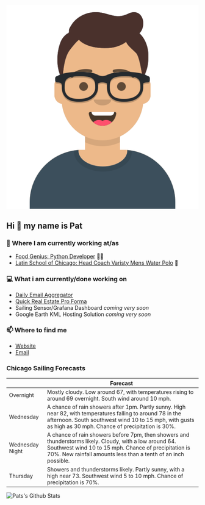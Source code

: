 [![Social banner for p-j-falconer](https://raw.githubusercontent.com/P-J-FALCONER/P-J-FALCONER/master/assets/avataaars.svg)](https://patfalconer.com/)
## Hi :wave: my name is Pat

### 💼 Where I am currently working at/as
- [Food Genius: Python Developer](https://getfoodgenius.com/) 🍔🐍
- [Latin School of Chicago: Head Coach Varisty Mens Water Polo](https://www.latinschool.org/) 🤽


### 💻 What i am currently/done working on
 - [Daily Email Aggregator](https://github.com/P-J-FALCONER/dott_daily_mail)
 - [Quick Real Estate Pro Forma](https://github.com/P-J-FALCONER/henry)
 - Sailing Sensor/Grafana Dashboard *coming very soon*
 - Google Earth KML Hosting Solution *coming very soon*

### 📫 Where to find me
 - [Website](https://patfalconer.com/)
 - [Email](mailto:patrick.j.falconer@gmail.com)


### Chicago Sailing Forecasts
|   | Forecast  |
|---|---|
| Overnight | Mostly cloudy. Low around 67, with temperatures rising to around 69 overnight. South wind around 10 mph. |
| Wednesday | A chance of rain showers after 1pm. Partly sunny. High near 82, with temperatures falling to around 78 in the afternoon. South southwest wind 10 to 15 mph, with gusts as high as 30 mph. Chance of precipitation is 30%. |
| Wednesday Night | A chance of rain showers before 7pm, then showers and thunderstorms likely. Cloudy, with a low around 64. Southwest wind 10 to 15 mph. Chance of precipitation is 70%. New rainfall amounts less than a tenth of an inch possible. |
| Thursday | Showers and thunderstorms likely. Partly sunny, with a high near 73. Southwest wind 5 to 10 mph. Chance of precipitation is 70%. |

![Pats's Github Stats](https://github-readme-stats.vercel.app/api?username=p-j-falconer&show_icons=true&theme=radical)
